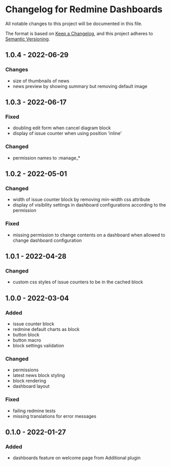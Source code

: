 # Changelog for Redmine Dashboards

All notable changes to this project will be documented in this file.

The format is based on [Keep a Changelog](https://keepachangelog.com/en/1.0.0/),
and this project adheres to [Semantic Versioning](https://semver.org/spec/v2.0.0.html).

## 1.0.4 - 2022-06-29

### Changes

* size of thumbnails of news
* news preview by showing summary but removing default image

## 1.0.3 - 2022-06-17

### Fixed

* doubling edit form when cancel diagram block
* display of issue counter when using position 'inline'

### Changed

* permission names to :manage_*


## 1.0.2 - 2022-05-01

### Changed

* width of issue counter block by removing min-width css attribute
* display of visibility settings in dashboard configurations according to the
permission

### Fixed

* missing permission to change contents on a dashboard when allowed to change
dashboard configuration

## 1.0.1 - 2022-04-28

### Changed

* custom css styles of issue counters to be in the cached block

## 1.0.0 - 2022-03-04

### Added

* issue counter block
* redmine default charts as block
* button block
* button macro
* block settings validation

### Changed

* permissions
* latest news block styling
* block rendering
* dashboard layout


### Fixed

* failing redmine tests
* missing translations for error messages

## 0.1.0 - 2022-01-27

### Added

* dashboards feature on welcome page from Additional plugin
